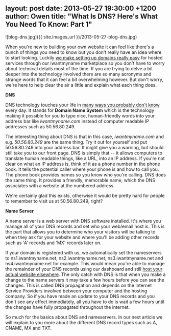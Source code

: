 layout: post
date: 2013-05-27 19:30:00 +1200
author: Owen
title: "What Is DNS? Here's What You Need To Know: Part 1"
----

![blog-dns.jpg]({{ site.images_url }}/2013-05-27-blog-dns.jpg)

When you're new to building your own website it can feel like there's a bunch of things you need to know but you don't really have an idea where to start looking. Luckily [we make setting up domains really easy](https://iwantmyname.com/services) for hosted services through our iwantmyname marketplace so you don't have to worry about technical details most of the time. If you are trying to delve a bit deeper into the technology involved there are so many acronyms and strange words that it can feel a bit overwhelming however. But don't worry, we're here to help clear the air a little and explain what each thing does.

**DNS**

DNS technology touches your life in [many ways you probably don't know](http://www.huffingtonpost.com/paul-mockapetris/dns-what-celebrating-30-y_b_3211030.html) every day. It stands for **Domain Name System** which is the technology making it possible for you to type nice, human-friendly words into your address bar like *iwantmyname.com* instead of computer readable IP addresses such as 50.56.80.249.

The interesting thing about DNS is that in this case, _iwantmyname.com_ and e.g. _50.56.80.249_ are the same thing. Try it out for yourself and put 50.56.80.249 into your address bar. It might give you a warning, but should still take you to our front page. DNS is simply that -- it allows computers to translate human readable things, like a URL, into an IP address. If you're not clear on what an IP address is, think of it as a phone number in the phone book. It tells the potential caller where your phone is and how to call you. The phone book provides names so you know who you're calling. DNS does the same thing. It provides a friendly, memorable name, which the DNS associates with a website at the numbered address.

We're certainly glad this exists, otherwise it would be pretty hard for people to remember to visit us at 50.56.80.249, right?

**Name Server**

A name server is a web server with DNS software installed. It's where you manage all of your DNS records and set who your web/email host is. This is the part that allows you to determine who your visitors will be talking to when they ask for your website and where you'll be adding other records such as 'A' records and 'MX' records later on.

If your domain is registered with us, we automatically set the nameservers to ns1.iwantmyname.net, ns2.iwantmyname.net, ns3.iwantmyname.net and ns4.iwantmyname.net for example. This would mean you're able to manage the remainder of your DNS records using our dashboard and still [host your actual website elsewhere](https://iwantmyname.com/features/domains/web-hosting). The only catch with DNS is that when you make a change to the name servers it may take a few hours before you can see the changes. This is called DNS propagation and depends on the Internet Service Providers involved between your computer and the hosting company. So if you have made an update to your DNS records and you don't see any effect immediately, all you have to do is wait a few hours until the changes have fully propagated throughout the internet.

So much for the basics about DNS and nameservers. In our next article we will explain to you more about the different DNS record types such as A, CNAME, MX and TXT.
